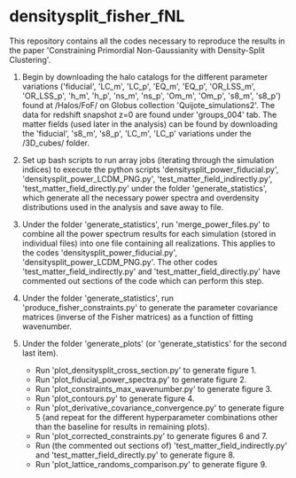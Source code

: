 # densitysplit_fisher_fNL
This repository contains all the codes necessary to reproduce the results in the paper 'Constraining Primordial Non-Gaussianity with Density-Split Clustering'.

1) Begin by downloading the halo catalogs for the different parameter variations ('fiducial', 'LC_m', 'LC_p', 'EQ_m', 'EQ_p', 'OR_LSS_m', 'OR_LSS_p', 'h_m', 'h_p', 'ns_m', 'ns_p', 'Om_m', 'Om_p', 's8_m', 's8_p') found at /Halos/FoF/ on Globus collection 'Quijote_simulations2'. The data for redshift snapshot z=0 are found under 'groups_004' tab. The matter fields (used later in the analysis) can be found by downloading the 'fiducial', 's8_m', 's8_p', 'LC_m', 'LC_p' variations under the /3D_cubes/ folder.

2) Set up bash scripts to run array jobs (iterating through the simulation indices) to execute the python scripts 'densitysplit_power_fiducial.py', 'densitysplit_power_LCDM_PNG.py', 'test_matter_field_indirectly.py', 'test_matter_field_directly.py' under the folder 'generate_statistics', which generate all the necessary power spectra and overdensity distributions used in the analysis and save away to file.

3) Under the folder 'generate_statistics', run 'merge_power_files.py' to combine all the power spectrum results for each simulation (stored in individual files) into one file containing all realizations. This applies to the codes 'densitysplit_power_fiducial.py', 'densitysplit_power_LCDM_PNG.py'. The other codes 'test_matter_field_indirectly.py' and 'test_matter_field_directly.py' have commented out sections of the code which can perform this step.

4) Under the folder 'generate_statistics', run 'produce_fisher_constraints.py' to generate the parameter covariance matrices (inverse of the Fisher matrices) as a function of fitting wavenumber.

5) Under the folder 'generate_plots' (or 'generate_statistics' for the second last item).
   - Run 'plot_densitysplit_cross_section.py' to generate figure 1.
   - Run 'plot_fiducial_power_spectra.py' to generate figure 2.
   - Run 'plot_constraints_max_wavenumber.py' to generate figure 3.
   - Run 'plot_contours.py' to generate figure 4.
   - Run 'plot_derivative_covariance_convergence.py' to generate figure 5 (and repeat for the different hyperparameter combinations other than the baseline for results in remaining plots).
   - Run 'plot_corrected_constraints.py' to generate figures 6 and 7.
   - Run (the commented out sections of) 'test_matter_field_indirectly.py' and 'test_matter_field_directly.py' to generate figure 8.
   - Run 'plot_lattice_randoms_comparison.py' to generate figure 9.
